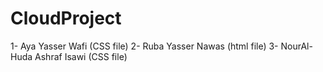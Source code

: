 # CloudProject
1- Aya Yasser Wafi (CSS file)
2- Ruba Yasser Nawas (html file)
3- NourAl-Huda Ashraf Isawi (CSS file)

